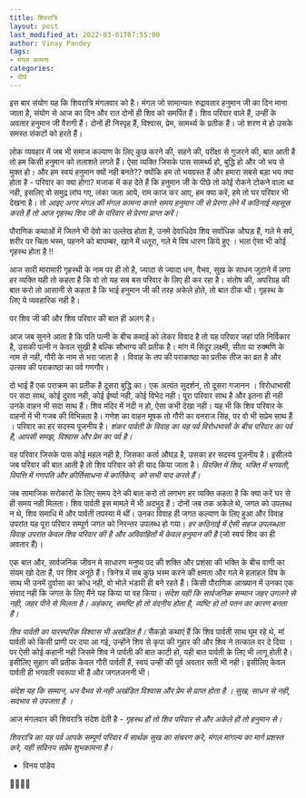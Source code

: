 ```yaml
---
title: शिवरात्रि
layout: post
last_modified_at: 2022-03-01T07:55:00
author: Vinay Pandey
tags:
- मंगल कामना
categories:
- दीर्घ
---
```

इस बार संयोग यह कि शिवरात्रि मंगलवार को है। मंगल जो सामान्यतः रुद्रावतार हनुमान जी का दिन माना जाता है, संयोग से आज का दिन और रात दोनों ही शिव को समर्पित हैं। शिव परिवार वाले हैं, उन्हीं के अवतार हनुमान जी वैरागी हैं। दोनों ही निस्पृह हैं, विश्वास, प्रेम, सामर्थ्य के प्रतीक हैं। जो शरण मे हो उसके समस्त संकटों को हरते हैं। 

लोक व्यवहार में जब भी समाज कल्याण के लिए कुछ करने की, सहने की, परीक्षा से गुजरने की, बात आती है तो हम किसी हनुमान को तलाशते लगते हैं। ऐसा व्यक्ति जिसके पास सामर्थ्य हो, बुद्धि हो और जो भय से मुक्त हो। और हम स्वयं हनुमान क्यों नही बनते?? क्योंकि हम तो भयग्रस्त हैं और हमारा सबसे बड़ा भय क्या होता है - परिवार का क्या होगा?  मजाक में कह देते हैं कि हनुमान जी के पीछे तो कोई रोकने टोकने वाला था नही, इसलिए वो समुद्र लांघ गए, लंका जला आये, राम काज कर आए, हम क्या करें, हमे तो घर परिवार भी देखना है।  तो *आइए अगर मंगल की मंगल कामना करते समय हनुमान जी से प्रेरणा लेने में कठिनाई महसूस करते हैं तो आज गृहस्थ शिव जी के परिवार से प्रेरणा प्राप्त करें।*

पौराणिक कथाओं में जितने भी देवो का उल्लेख होता है, उनमे देवाधिदेव शिव सर्वाधिक औघड़ हैं, गले मे सर्प, शरीर पर चिता भस्म, पहनने को बाघम्बर, खाने में धतूरा, गले मे विष धारण किये हुए । भला ऐसा भी कोई गृहस्थ होता है !!

आज सारी मारामारी गृहस्थी के नाम पर ही तो है, ज्यादा से ज्यादा धन, वैभव, सुख के साधन जुटाने में लगा हर व्यक्ति यही तो कहता है कि वो तो यह सब बस परिवार के लिए ही कर रहा है। संतोष की, अपरिग्रह की बात करो तो आसानी से कहता है कि भाई हनुमान जी की तरह अकेले होते, तो बात ठीक थी। गृहस्थ के लिए ये व्यवहारिक नही है।

पर शिव जी की और शिव परिवार की बात ही अलग है। 

आज जब सुनने आता है कि पति पत्नी के बीच कमाई को लेकर विवाद है तो यह परिवार जहां पति निर्विकार है, उसकी पत्नी न केवल सुखी है बल्कि सौभाग्य की प्रतीक है। मांग में सिंदूर लक्ष्मी, सीता या रुक्मणि के नाम से नही, गौरी के नाम से भरा जाता है । विवाह के तप की पराकाष्ठा का प्रतीक तीज का व्रत है और उत्सव की पराकाष्ठा का पर्व गणगौर। 

दो भाई हैं एक पराक्रम का प्रतीक है दूसरा बुद्धि का। एक अत्यंत सुदर्शन, तो दूसरा गजानन । विरोधाभासी पर सदा साथ, कोई दुराव नही, कोई ईर्ष्या नही, कोई विभेद नही। पूरा परिवार साथ है और इतना ही नही उनके वाहन भी सदा साथ हैं। शिव मंदिर में नंदी न हो, ऐसा कभी देखा नही। यह भी कि शिव परिवार के वाहनों में भी गजब की विभिन्नता है। गणेश का वाहन मूषक तो गौरी का वनराज सिंह, पर वो भी सप्रेम साथ हैं । परिवार का हर सदस्य पूजनीय है। *शंकर पार्वती के विवाह का यह पर्व विरोधभासों के बीच परिवार का पर्व है, आपसी समझ, विश्वास और प्रेम का पर्व है।* 

वह परिवार जिसके पास कोई महल नही है, जिसका कर्ता औघड़ है, उसका हर सदस्य पूजनीय है। इसीलये जब परिवार की बात आती है तो शिव परिवार को ही याद किया जाता है। *विरक्ति में शिव, भक्ति में भगवती, विपत्ति में गणपति और कीर्तिसाधना में कार्तिकेय, को सभी याद करते हैं।*

जब सामाजिक सरोकारों के लिए समय देने की बात करो तो लगभग हर व्यक्ति कहता है कि क्या करें घर से ही समय नही मिलता। शिव पार्वती इस मामले में भी अदभुद हैं। दोनों जब तक अकेले थे, जगत को उपलब्ध न थे, शिव समाधि में और पार्वती तपस्या में थीं। उनका विवाह ही जगत कल्याण के लिए हुआ और विवाह उपरांत यह पूरा परिवार सम्पूर्ण जगत को निरन्तर उपलब्ध हो गया।  *हर कठिनाई में ऐसी सहज उपलब्धता विवाह उपरांत केवल शिव परिवार की है और अविवाहितों में केवल हनुमान की है* (जो स्वयं शिव का ही अवतार हैं)। 

एक बात और, सार्वजनिक जीवन मे साधारण मनुष्य पद की शक्ति और प्रशंसा की भक्ति के बीच वाणी का संयम खो देता हैं, पर शिव अनूठे हैं। त्रिनेत्र में सब कुछ भस्म करने की क्षमता और गले मे हलाहल विष के साथ भी उनमें दुर्वासा का क्रोध नही, वो भोले भंडारी ही बने रहते हैं। किसी पौराणिक आख्यान में उनका एक संवाद नही कि जगत के लिए मैंने यह किया या वह किया। *संदेश यही कि सार्वजनिक सम्मान जहर उगलने से नही, जहर पीने से मिलता है। अहंकार, समष्टि हो तो वंदनीय होता है, व्यष्टि हो तो पतन का कारण बनता है।* 

*शिव पार्वती का पारस्परिक विश्वास भी अखंडित है।* सैकड़ो कथाएं हैं कि शिव पार्वती साथ घूम रहे थे, मां पार्वती को किसी प्राणी पर दया आ गई, उन्होंने शिव से कृपा की गुहार की और शिव ने तत्काल वर दे दिया । पर ऐसी कोई कहानी नही जिसमे शिव ने पार्वती की बात काटी हो, यही बात पार्वती के लिए भी लागू होती है। इसीलिए सुहाग की प्रतीक केवल गौरी पार्वती हैं, स्वयं उन्ही की पूर्व अवतार सती भी नही। इसीलिए केवल पार्वती ही भगवती स्वरूपा भी हैं और जगतजननी भी।   

*संदेश यह कि सम्मान, धन वैभव से नही अखंडित विश्वास और प्रेम से प्राप्त होता है । सुख, साधन से नही, सदभाव से उपजता है ।*

आज मंगलवार की शिवरात्रि संदेश देती है -
_गृहस्थ हों तो शिव परिवार से_
_और अकेले हों तो हनुमान से।_

*शिवरात्रि का यह पर्व आपके सम्पूर्ण परिवार में सार्थक सुख का संचरण करे, मंगल मांगल्य का मार्ग प्रशस्त करे, यही सविनय सप्रेम शुभकामना है।*

- विनय पांडेय

🙏🌷🌷🙏


